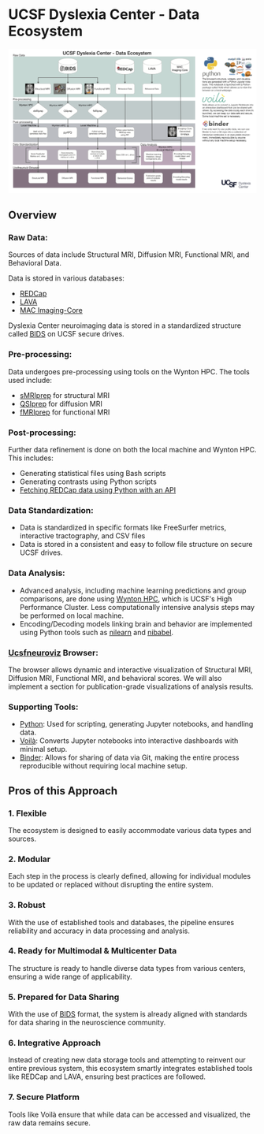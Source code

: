 # UCSF Dyslexia Center - Data Ecosystem

![images](/ucsfneuroviz_flowchart_10-18-2023-2.png)

## Overview

### Raw Data:

Sources of data include Structural MRI, Diffusion MRI, Functional MRI, and Behavioral Data.

Data is stored in various databases:
* [REDCap](https://redcap.ucsf.edu/)
* [LAVA](https://github.com/UCSFMemoryAndAging/lava/)
* [MAC Imaging-Core](https://github.com/UCSFMemoryAndAging/imaging-core)

Dyslexia Center neuroimaging data is stored in a standardized structure called [BIDS](https://bids.neuroimaging.io/) on UCSF secure drives.

### Pre-processing:

Data undergoes pre-processing using tools on the Wynton HPC. The tools used include:
* [sMRIprep](https://github.com/nipreps/smriprep) for structural MRI
* [QSIprep](https://github.com/PennLINC/qsiprep) for diffusion MRI
* [fMRIprep](https://github.com/nipreps/fmriprep) for functional MRI

### Post-processing:

Further data refinement is done on both the local machine and Wynton HPC. This includes:
* Generating statistical files using Bash scripts
* Generating contrasts using Python scripts
* [Fetching REDCap data using Python with an API](https://github.com/MathCognitionUCSF/REDCap_tools)

### Data Standardization:

* Data is standardized in specific formats like FreeSurfer metrics, interactive tractography, and CSV files
* Data is stored in a consistent and easy to follow file structure on secure UCSF drives.

### Data Analysis:

* Advanced analysis, including machine learning predictions and group comparisons, are done using [Wynton HPC](https://wynton.ucsf.edu/hpc/index.html), which is UCSF's High Performance Cluster. Less computationally intensive analysis steps may be performed on local machine.
* Encoding/Decoding models linking brain and behavior are implemented using Python tools such as [nilearn](https://github.com/nilearn/nilearn) and [nibabel](https://github.com/nipy/nibabel).

### [Ucsfneuroviz](https://github.com/MathCognitionUCSF/ucsfneuroviz) Browser:

The browser allows dynamic and interactive visualization of Structural MRI, Diffusion MRI, Functional MRI, and behavioral scores.
We will also implement a section for publication-grade visualizations of analysis results.

### Supporting Tools:

* [Python](https://www.python.org/): Used for scripting, generating Jupyter notebooks, and handling data.
* [Voilà](https://voila.readthedocs.io/en/stable/): Converts Jupyter notebooks into interactive dashboards with minimal setup.
* [Binder](https://mybinder.org/): Allows for sharing of data via Git, making the entire process reproducible without requiring local machine setup.

## Pros of this Approach

### 1. Flexible
The ecosystem is designed to easily accommodate various data types and sources.

### 2. Modular
Each step in the process is clearly defined, allowing for individual modules to be updated or replaced without disrupting the entire system.

### 3. Robust
With the use of established tools and databases, the pipeline ensures reliability and accuracy in data processing and analysis.

### 4. Ready for Multimodal & Multicenter Data
The structure is ready to handle diverse data types from various centers, ensuring a wide range of applicability.

### 5. Prepared for Data Sharing
With the use of [BIDS](https://bids.neuroimaging.io/) format, the system is already aligned with standards for data sharing in the neuroscience community.

### 6. Integrative Approach
Instead of creating new data storage tools and attempting to reinvent our entire previous system, this ecosystem smartly integrates established tools like REDCap and LAVA, ensuring best practices are followed.

### 7. Secure Platform
Tools like Voilà ensure that while data can be accessed and visualized, the raw data remains secure.
